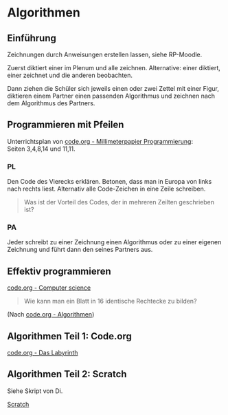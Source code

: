 # Algorithmen

## Einführung

Zeichnungen durch Anweisungen erstellen lassen, siehe RP-Moodle.

  
Zuerst diktiert einer im Plenum und alle zeichnen. Alternative: einer diktiert, einer zeichnet und die anderen beobachten. 

  
Dann ziehen die Schüler sich jeweils einen oder zwei Zettel mit einer Figur, diktieren einem Partner einen passenden Algorithmus und zeichnen nach dem Algorithmus des Partners.

## Programmieren mit Pfeilen

Unterrichtsplan von [code.org - Millimeterpapier Programmierung](https://studio.code.org/s/20-hour/stage/4/puzzle/1):  
Seiten 3,4,8,14 und 11,11.

### PL
Den Code des Vierecks erklären. Betonen, dass man in Europa von links nach rechts liest. Alternativ alle Code-Zeichen in eine Zeile schreiben.

> Was ist der Vorteil des Codes, der in mehreren Zeilten geschrieben ist?

### PA
Jeder schreibt zu einer Zeichnung einen Algorithmus oder zu einer eigenen Zeichnung und führt dann den seines Partners aus.

## Effektiv programmieren

[code.org - Computer science](https://studio.code.org/s/20-hour)

> Wie kann man ein Blatt in 16 identische Rechtecke zu bilden?

\(Nach [code.org - Algorithmen](https://studio.code.org/s/20-hour/stage/6/puzzle/1)\)

## Algorithmen Teil 1: Code.org

[code.org - Das Labyrinth](https://studio.code.org/s/20-hour)

## Algorithmen Teil 2: Scratch

Siehe Skript von Di.

[Scratch](https://scratch.mit.edu/)

